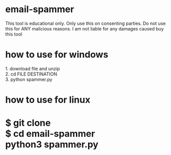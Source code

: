 # email-spammer
This tool is educational only. Only use this on consenting parties. Do not use this for ANY malicious reasons. I am not liable for any damages caused buy this tool

<h1> how to use for windows </h1>
<p> 1. download file and unzip
<br>
2. cd FILE DESTINATION
<br>
3. python spammer.py
</p>
<h1> how to use for linux <h1>
<p>$ git clone
<br>
$ cd email-spammer
<br>
python3 spammer.py
</p>
